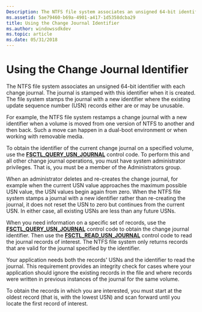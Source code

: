 ```yaml
---
Description: The NTFS file system associates an unsigned 64-bit identifier with each change journal.
ms.assetid: 5ae79460-b69a-4901-a417-1d5358dcba29
title: Using the Change Journal Identifier
ms.author: windowssdkdev
ms.topic: article
ms.date: 05/31/2018
---
```


# Using the Change Journal Identifier

The NTFS file system associates an unsigned 64-bit identifier with each change journal. The journal is stamped with this identifier when it is created. The file system stamps the journal with a new identifier where the existing update sequence number (USN) records either are or may be unusable.

For example, the NTFS file system restamps a change journal with a new identifier when a volume is moved from one version of NTFS to another and then back. Such a move can happen in a dual-boot environment or when working with removable media.

To obtain the identifier of the current change journal on a specified volume, use the [**FSCTL\_QUERY\_USN\_JOURNAL**](https://msdn.microsoft.com/en-us/library/Aa364583(v=VS.85).aspx) control code. To perform this and all other change journal operations, you must have system administrator privileges. That is, you must be a member of the Administrators group.

When an administrator deletes and re-creates the change journal, for example when the current USN value approaches the maximum possible USN value, the USN values begin again from zero. When the NTFS file system stamps a journal with a new identifier rather than re-creating the journal, it does not reset the USN to zero but continues from the current USN. In either case, all existing USNs are less than any future USNs.

When you need information on a specific set of records, use the [**FSCTL\_QUERY\_USN\_JOURNAL**](https://msdn.microsoft.com/en-us/library/Aa364583(v=VS.85).aspx) control code to obtain the change journal identifier. Then use the [**FSCTL\_READ\_USN\_JOURNAL**](https://msdn.microsoft.com/en-us/library/Aa364586(v=VS.85).aspx) control code to read the journal records of interest. The NTFS file system only returns records that are valid for the journal specified by the identifier.

Your application needs both the records' USNs and the identifier to read the journal. This requirement provides an integrity check for cases where your application should ignore the existing records in the file and where records were written in previous instances of the journal for the same volume.

To obtain the records in which you are interested, you must start at the oldest record (that is, with the lowest USN) and scan forward until you locate the first record of interest.

 

 



